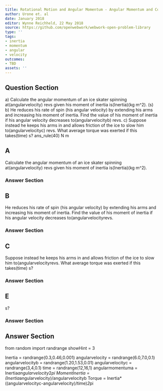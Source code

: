 ```yaml
---
title: Rotational Motion and Angular Momentum - Angular Momentum and Conservation
author: Urone et. al
date: January 2018
editor: Wynne Reichheld, 22 May 2018
source: https://github.com/openwebwork/webwork-open-problem-library
type: ''
tags:
- inertia
- momentum
- angular
- velocity
outcomes:
- TBD
assets: ''
---
```


## Question Section 

a) Calculate the angular momentum of an ice skater spinning at(angularvelocity) revs given his moment of inertia is(Inertia)(kg m^2). 
(s)
b) He reduces his rate of spin (his angular velocity) by extending his arms and increasing his moment of inertia. Find the value of his moment of inertia if his angular velocity decreases to(angularvelocityb) revs. 
c) Suppose instead he keeps his arms in and allows friction of the ice to slow him to(angularvelocityc) revs. What average torque was exerted if this takes(time) s?
ans_rule(40) N m

## A
Calculate the angular momentum of an ice skater spinning at(angularvelocity) revs given his moment of inertia is(Inertia)(kg m^2). 
### Answer Section
## B
He reduces his rate of spin (his angular velocity) by extending his arms and increasing his moment of inertia. Find the value of his moment of inertia if his angular velocity decreases to(angularvelocityrevs. 
### Answer Section
## C
Suppose instead he keeps his arms in and allows friction of the ice to slow him to(angularvelocityrevs. What average torque was exerted if this takes(time) s?
### Answer Section
## E
s?
### Answer Section


## Answer Section

from random import randrange
showHint = 3

Inertia = randrange(0.3,0.46,0.001)
angularvelocity = randrange(6.0,7.0,0.1)
angularvelocityb = randrange(1.20,1.53,0.01)
angularvelocityc = randrange(3,4,0.1)
time = randrange(12,16,1)
angularmomentuma = Inertia*angularvelocity*2*pi
MomentInertia = (Inertia*angularvelocity)/angularvelocityb
Torque = Inertia*((angularvelocityc-angularvelocity)/time)*2*pi